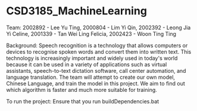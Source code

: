 # CSD3185_MachineLearning

Team: 
2002892 - Lee Yu Ting, 2000804 - Lim Yi Qin, 2002392 - Leong Jia Yi Celine, 2001339 - Tan Wei Ling Felicia, 2002423 - Woon Ting Ting

Background: 
Speech recognition is a technology that allows computers or devices to recognise spoken words and convert them into written text. This technology is increasingly important and widely used in today's world because it can be used in a variety of applications such as virtual assistants, speech-to-text dictation software, call center automation, and language translation. The team will attempt to create our own model, Chinese Language, and train the model in this project. We aim to find out which algorithm is faster and much more suitable for training.

To run the project:
Ensure that you run buildDependencies.bat
